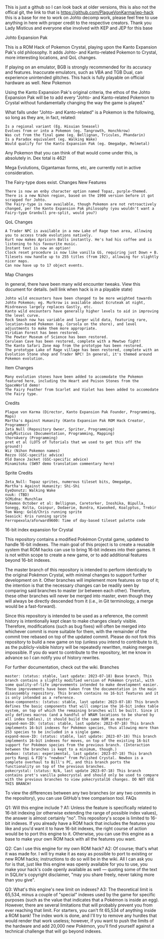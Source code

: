 This is just a github so I can look back at older versions, this is also not the offical git, the link to that is https://github.com/PlagueVonKarma/jep-hack this is a base for me to work on Johto decomp work, please feel free to use anything in here with proper credit to the respective creators. Thank you Lady Misticus and everyone else involved with KEP and JEP for this base

Johto Expansion Pak

This is a ROM Hack of Pokemon Crystal, playing upon the Kanto Expansion Pak's old philosophy. It adds Johto- and Kanto-related Pokemon to Crystal, more interesting locations, and QoL changes.

If playing on an emulator, BGB is strongly recommended for its accuracy and features. Inaccurate emulators, such as VBA and TGB Dual, can experience unintended glitches. This hack is fully playable on official hardware as well.
New Pokemon

Using the Kanto Expansion Pak's original criteria, the ethos of the Johto Expansion Pak will be to add every "Johto- and Kanto-related Pokemon to Crystal without fundamentally changing the way the game is played."

What falls under "Johto- and Kanto-related" is a Pokemon is the following, so long as they are, in fact, related:

    Is a regional variant (Eg. Hisuian Sneasel)
    Evolves from or into a Pokemon (eg. Tangrowth, Honchkrow)
    Was cut from the final game (eg. Bellignan, Tricules, Phandarin)
    Is a Paradox equivalent (eg. Walking Wake)
    Would qualify for the Kanto Expansion Pak (eg. Omegadge, Melmetal)

Any Pokemon that you can think of that would come under this, is absolutely in. Dex total is 462!

Mega Evolutions, Gigantamax forms, etc, are currently not in active consideration.

The Fairy-type does exist.
Changes
New Features

    There is now an enby character option named Topaz, purple-themed.
    There is a new Nihon region, based on the 1998 version before it got scrapped for Johto.
    The Fairy-type is now available, though Pokemon are not retroactively changed, per the Kanto Expansion Pak philosophy (you wouldn't want a Fairy-type Granbull pre-split, would you?)

QoL Changes

    A Trader NPC is available in a new Lake of Rage town area, allowing you to access trade evolutions natively.
    Kurt now makes Apricorn Balls instantly. He's had his coffee and is listening to his favourite music.
    Instant text is now an option!
    Clock reset procedure is now like vanilla GS, requiring just Down + B.
    Tilesets now handle up to 255 titles (from 192), allowing for slightly nicer maps.
    Can now have up to 17 object events.

Map Changes

In general, there have been many wild encounter tweaks. View this document for details. (will link when hack is in a playable state)

    Johto wild encounters have been changed to be more weighted towards Johto Pokemon; eg. Murkrow is available about Ecruteak at night, Misdreavus largely replaces Gastly, etc.
    Kanto wild encounters have generally higher levels to aid in improving the level curve.
    Rock Smash now has variable and larger wild data, featuring rare, location-based Pokemon (eg. Corsola on the shore), and level adjustments to make them more appropriate.
    Viridian Forest has been restored.
    The Pewter Museum of Science has been restored.
    Cerulean Cave has been restored, complete with a Mewtwo fight!
    The Kanto Safari Zone map from the prototype has been restored.
    The prototype Lake of Rage village has been restored, complete with an Evolution Stone shop and Trader NPC! In general, it's themed around Pokemon evolution.

Item Changes

    Many evolution stones have been added to accomodate the Pokemon featured here, including the Heart and Poison Stones from the SpaceWorld demo!
    The Fairy Feather from Scarlet and Violet has been added to accomodate the Fairy type.

Credits

    Plague von Karma (Director, Kanto Expansion Pak Founder, Programming, Maps)
    Martha's Against Humanity (Kanto Expansion Pak ROM Hack Creator, Programmer)
    Zeta_Null (Repository Owner, Spriter, Programming)
    LadyMisticus (Documentation, Programming, Mapping)
    thornAvery (Programming)
    pret et al (LOTS of Tutorials that we used to get this off the ground!)
    Wiz (Nihon Pokemon names)
    Rezzo (GSC-specific advice)
    Old Dance Jacket (GSC-specific advice)
    Minamitoku (SW97 demo translation commentary here)

Sprite Credits

    Zeta_Null: Topaz sprites, numerous tileset bits, Omegadge,
    Martha's Against Humanity: Shi-Shi
    EyeDonutz: Walking Wake
    nuuk: (TBD)
    SCMidna: Munchlax
    Pokemon October et al: Bellignan, Caretorker, Inoshika, Bipulla, Sonegg, Kolta, Coinpur, Dodaerie, Bundra, Kiwooked, Koalyptus, Trebir
    Tom Wang: Gold/Chris running sprite
    Seasick: Kris running sprite
    Ferropexola/aforward9600: Time of day-based tileset palette code

16-bit index expansion for Crystal

This repository contains a modified Pokémon Crystal game, updated to handle 16-bit indexes. The main goal of this project is to create a reusable system that ROM hacks can use to bring 16-bit indexes into their games.
It is not within scope to create a new game, or to add additional features beyond 16-bit indexes.

The master branch of this repository is intended to perform identically to the original Pokémon Crystal, with minimal changes to support further development on it. Other branches will implement more features on top of it; the intention is that the necessary changes can be readily seen by comparing said branches to master (or between each other). Therefore, these other branches will never be merged into master, even though they will always be directly descended from it (i.e., in Git terminology, a merge would be a fast-forward).

Since this repository is intended to be used as a reference, the commit history is intentionally kept clean to make changes clearly visible. Therefore, modifications (such as bug fixes) will often be merged into whichever commit is more suitable for them, with the remainder of the commit tree rebased on top of the updated commit. Please do not fork this repository to build a new game on top (unless you intend to contribute to it), as the publicly-visible history will be repeatedly rewritten, making merges impossible. If you do want to contribute to the repository, let me know in advance so I can notify you of history rewrites.

For further documentation, check out the wiki.
Branches

    master: (status: stable, last update: 2023-07-18) Base branch. This branch contains a slightly modified version of Pokémon Crystal, with some quality-of-life improvements intended to make development easier. These improvements have been taken from the documentation in the main disassembly repository. This branch contains no 16-bit features and it is only intended as a reference.
    base-components: (status: stable, last update: 2023-07-18) This branch defines the basic components that will comprise the 16-bit index table system, on top of which the remaining branches will be built. Since it only defines macros (and a handful of WRAM locations to be shared by all index tables), it should build the same ROM as master.
    expand-mon-ID: (status: stable, last update: 2023-07-18) This branch implements 16-bit indexes for Pokémon species, thus allowing more than 253 species to be included in a single game.
    expand-move-ID: (status: stable, last update: 2023-07-18) This branch implements 16-bit indexes for moves, on top of the existing 16-bit support for Pokémon species from the previous branch. (Interaction between the branches is kept to a minimum, though.)
    newbox: (status: experimental, last update: 2023-07-18) This branch ports Rangi & FIQ's "newbox" from Polished Crystal. Newbox is a complete overhaul to Bill's PC, and this branch ports the functionality on top of the previous branches.
    pokecrystal: (status: N/A, last update 2023-07-18) This branch contains pret's vanilla pokecrystal and should only be used to compare with the previous branches to view pokecrystal16 changes. DO NOT USE THIS BRANCH!

To view the differences between any two branches (or any two commits in the repository), you can use GitHub's tree comparison tool.
FAQs

Q1: Will this engine include <insert additional feature here>?
A1: Unless the feature is specifically related to 16-bit indexing (or otherwise extending the range of possible index values), the answer is almost certainly "no". This repository's scope is limited to 16-bit indexes. If you already have a ROM hack that includes the features you like and you'd want it to have 16-bit indexes, the right course of action would be to port this engine to it. Otherwise, you can use this engine as a base to make your own ROM hack with all the features you want.

Q2: Can I use this engine for my own ROM hack?
A2: Of course; that's what it was made for. I will try make it as easy as possible to port to existing or new ROM hacks; instructions to do so will be in the wiki. All I can ask you for is that, just like this engine was openly available for you to use, you make your hack's code openly available as well — quoting some of the text in SQLite's copyright disclaimer, "may you share freely, never taking more than you give".

Q3: What's this engine's new limit on indexes?
A3: The theoretical limit is 65,534, minus a couple of "special" indexes used by the game for specific purposes (such as the value that indicates that a Pokémon is inside an egg). However, there are several limitations that will probably prevent you from ever reaching that limit. For starters, you can't fit 65,534 of anything inside a ROM bank! The index work is done, and I'll try to remove any hurdles that would render that work useless; however, if you want to push the limits of the hardware and add 20,000 new Pokémon, you'll find yourself against a technical challenge that will go beyond indexes.
